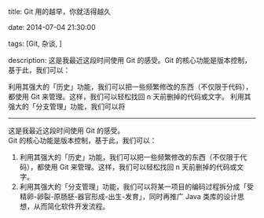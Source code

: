title: Git 用的越早，你就活得越久

date: 2014-07-04 21:30:00

tags: [Git, 杂谈, ]

description: 这是我最近这段时间使用 Git 的感受。Git 的核心功能是版本控制，基于此，我们可以：

利用其强大的「历史」功能，我们可以把一些频繁修改的东西（不仅限于代码），都使用 Git 来管理。这样，我们可以轻松找回 n 天前删掉的代码或文字。
利用其强大的「分支管理」功能，我们可以将

---
这是我最近这段时间使用 Git 的感受。  
Git 的核心功能是版本控制，基于此，我们可以：

  1. 利用其强大的「历史」功能，我们可以把一些频繁修改的东西（不仅限于代码），都使用 Git 来管理。这样，我们可以轻松找回 n 天前删掉的代码或文字。
  2. 利用其强大的「分支管理」功能，我们可以将某一项目的编码过程拆分成「受精卵-卵裂-原肠胚-器官形成-出生-发育」，同时再推广 Java 类库的设计思想，从而简化软件开发流程。
